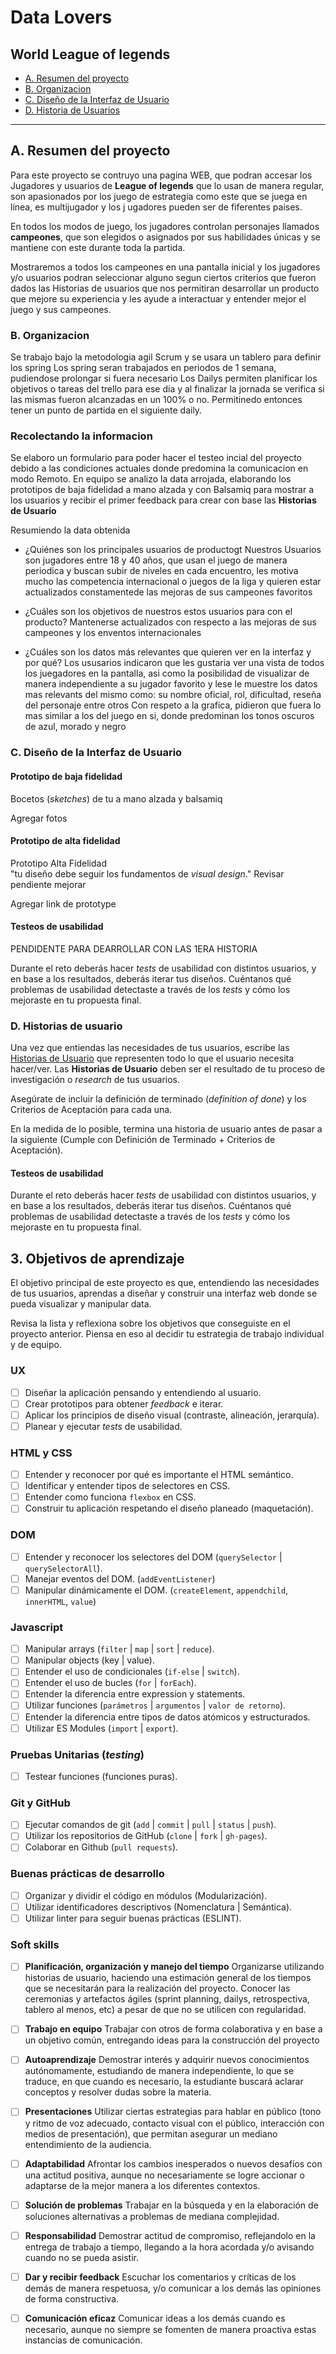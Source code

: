 # Data Lovers

## World League of legends

* [A. Resumen del proyecto](#A-resumen-del-proyecto)
* [B. Organizacion](#B-organizacion)
* [C. Diseño de la Interfaz de Usuario](#C-diseño-de-la-interfaz-de-usuario)
* [D. Historia de Usuarios](#D-historia-de-usuarios)


***
## A. Resumen del proyecto

Para este proyecto se contruyo una pagina WEB, que podran accesar los Jugadores y 
usuarios de  **League of legends** que lo usan de manera regular, son apasionados 
por los juego de estrategia como este que se juega en línea, es multijugador y los j
ugadores pueden ser de fiferentes paises. 

En todos los modos de juego, los jugadores controlan personajes llamados **campeones**, 
que son elegidos o asignados por sus habilidades únicas y se mantiene con este durante 
toda la partida. 

Mostraremos a todos los campeones en una pantalla inicial y los jugadores y/o 
usuarios podran seleccionar alguno segun ciertos criterios que fueron dados 
las Historias de usuarios que nos permitiran desarrollar un producto que mejore
su experiencia y les ayude a interactuar y entender mejor el juego y sus campeones.

### B. Organizacion

Se trabajo bajo la metodologia agil Scrum y se usara un tablero para definir los spring
Los spring seran trabajados en periodos de 1 semana, pudiendose prolongar si fuera necesario
Los Dailys permiten planificar los objetivos o tareas del trello para ese dia y al finalizar 
la jornada se verifica si las mismas fueron alcanzadas en un 100% o no. Permitinedo entonces 
tener un punto de partida en el siguiente daily.

### Recolectando la informacion

Se elaboro un formulario para poder hacer el testeo incial del proyecto debido a las condiciones 
actuales donde predomina la comunicacion en modo Remoto. En equipo se analizo la data arrojada, 
elaborando los prototipos de baja fidelidad a mano alzada y con Balsamiq para mostrar a los 
usuarios y recibir el primer feedback para crear con base las **Historias de Usuario**

Resumiendo la data obtenida
* ¿Quiénes son los principales usuarios de productogt
Nuestros Usuarios son jugadores entre 18 y 40 años, que usan el juego de manera periodica y buscan 
subir de niveles en cada encuentro, les motiva mucho las competencia internacional o juegos de la liga
y quieren estar actualizados constamentede las mejoras de sus campeones favoritos

* ¿Cuáles son los objetivos de nuestros estos usuarios para  con el producto?
Mantenerse actualizados con respecto a las mejoras de sus campeones y los enventos internacionales

* ¿Cuáles son los datos más relevantes que quieren ver en la interfaz y por qué?
Los ususarios indicaron que les gustaria ver una vista de todos los juegadores en la pantalla, asi como
la posibilidad de visualizar de manera independiente a su jugador favorito y lese le muestre los datos 
mas relevants del mismo como: su nombre oficial, rol, dificultad, reseña del personaje entre otros
Con respeto a la grafica, pidieron que fuera lo mas similar a los del juego en si, donde predominan los 
tonos oscuros de azul, morado y negro


### C. Diseño de la Interfaz de Usuario

#### Prototipo de baja fidelidad

Bocetos (_sketches_) de tu a mano alzada y balsamiq 

Agregar fotos

#### Prototipo de alta fidelidad

Prototipo Alta Fidelidad  
"tu diseño debe seguir los fundamentos de _visual design_."  Revisar pendiente mejorar

Agregar link de prototype

#### Testeos de usabilidad

PENDIDENTE PARA DEARROLLAR CON LAS 1ERA HISTORIA

Durante el reto deberás hacer _tests_ de usabilidad con distintos usuarios, y
en base a los resultados, deberás iterar tus diseños. Cuéntanos
qué problemas de usabilidad detectaste a través de los _tests_ y cómo los
mejoraste en tu propuesta final.

 ### D. Historias de usuario

Una vez que entiendas las necesidades de tus usuarios, escribe las [Historias
de Usuario](https://es.wikipedia.org/wiki/Historias_de_usuario) que representen
todo lo que el usuario necesita hacer/ver. Las **Historias de Usuario** deben
ser el resultado de tu proceso de investigación o _research_ de tus usuarios.

Asegúrate de incluir la definición de terminado (_definition of done_) y los
Criterios de Aceptación para cada una.

En la medida de lo posible, termina una historia de usuario antes de pasar
a la siguiente (Cumple con Definición de Terminado + Criterios de Aceptación).


#### Testeos de usabilidad

Durante el reto deberás hacer _tests_ de usabilidad con distintos usuarios, y
en base a los resultados, deberás iterar tus diseños. Cuéntanos
qué problemas de usabilidad detectaste a través de los _tests_ y cómo los
mejoraste en tu propuesta final.




## 3. Objetivos de aprendizaje

El objetivo principal de este proyecto es que, entendiendo las necesidades de
tus usuarios, aprendas a diseñar y construir una interfaz web donde se pueda
visualizar y manipular data.

Revisa la lista y reflexiona sobre los objetivos que conseguiste en el
proyecto anterior. Piensa en eso al decidir tu estrategia de trabajo individual
y de equipo.

### UX

- [ ] Diseñar la aplicación pensando y entendiendo al usuario.
- [ ] Crear prototipos para obtener _feedback_ e iterar.
- [ ] Aplicar los principios de diseño visual (contraste, alineación, jerarquía).
- [ ] Planear y ejecutar _tests_ de usabilidad.

### HTML y CSS

- [ ] Entender y reconocer por qué es importante el HTML semántico.
- [ ] Identificar y entender tipos de selectores en CSS.
- [ ] Entender como funciona `flexbox` en CSS.
- [ ] Construir tu aplicación respetando el diseño planeado (maquetación).

### DOM

- [ ] Entender y reconocer los selectores del DOM (`querySelector` | `querySelectorAll`).
- [ ] Manejar eventos del DOM. (`addEventListener`)
- [ ] Manipular dinámicamente el DOM. (`createElement`, `appendchild`, `innerHTML`, `value`)

### Javascript

- [ ] Manipular arrays (`filter` | `map` | `sort` | `reduce`).
- [ ] Manipular objects (key | value).
- [ ] Entender el uso de condicionales (`if-else` | `switch`).
- [ ] Entender el uso de bucles (`for` | `forEach`).
- [ ] Entender la diferencia entre expression y statements.
- [ ] Utilizar funciones (`parámetros` | `argumentos` | `valor de retorno`).
- [ ] Entender la diferencia entre tipos de datos atómicos y estructurados.
- [ ] Utilizar ES Modules (`import` | `export`).

### Pruebas Unitarias (_testing_)
- [ ] Testear funciones (funciones puras).

### Git y GitHub
- [ ] Ejecutar comandos de git (`add` | `commit` | `pull` | `status` | `push`).
- [ ] Utilizar los repositorios de GitHub (`clone` | `fork` | `gh-pages`).
- [ ] Colaborar en Github (`pull requests`).

### Buenas prácticas de desarrollo
- [ ] Organizar y dividir el código en módulos (Modularización).
- [ ] Utilizar identificadores descriptivos (Nomenclatura | Semántica).
- [ ] Utilizar linter para seguir buenas prácticas (ESLINT).

### Soft skills
- [ ] **Planificación, organización y manejo del tiempo** Organizarse utilizando historias de usuario, haciendo una estimación general de los tiempos que se necesitarán para la realización del proyecto. Conocer las ceremonias y artefactos ágiles (sprint planning, dailys, retrospectiva, tablero al menos, etc) a pesar de que no se utilicen con regularidad.

- [ ] **Trabajo en equipo** Trabajar con otros de forma colaborativa y en base a un objetivo común, entregando ideas para la construcción del proyecto

- [ ] **Autoaprendizaje** Demostrar interés y adquirir nuevos conocimientos autónomamente, estudiando de manera independiente, lo que se traduce, en que cuando es necesario, la estudiante buscará aclarar conceptos y resolver dudas sobre la materia.

- [ ] **Presentaciones** Utilizar ciertas estrategias para hablar en público (tono y ritmo de voz adecuado, contacto visual con el público, interacción con medios de presentación), que permitan asegurar un mediano entendimiento de la audiencia.

- [ ] **Adaptabilidad** Afrontar los cambios inesperados o nuevos desafíos con una actitud positiva, aunque no necesariamente se logre accionar o adaptarse de la mejor manera a los diferentes contextos.

- [ ] **Solución de problemas** Trabajar en la búsqueda y en la elaboración de soluciones alternativas a problemas de mediana complejidad.

- [ ] **Responsabilidad** Demostrar actitud de compromiso, reflejandolo en la entrega de trabajo a tiempo, llegando a la hora acordada y/o avisando cuando no se pueda asistir.

- [ ] **Dar y recibir feedback** Escuchar los comentarios y críticas de los demás de manera respetuosa, y/o comunicar a los demás las opiniones de forma constructiva.

- [ ] **Comunicación eficaz** Comunicar ideas a los demás cuando es necesario, aunque no siempre se fomenten de manera proactiva estas instancias de comunicación.
